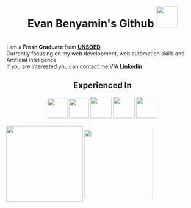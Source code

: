 <h1 align=center>Evan Benyamin's Github <img width = "55px" src = "https://github.com/user-attachments/assets/7fc8a7ed-e45a-4905-8397-b972f5334f87"/> </h1>
 <br>
I am a <b>Fresh Graduate</b> from <a href = "https://www.unsoed.ac.id"><b>UNSOED</b></a>.
<br>Currently focusing on my web development, web automation skills and Artificial Inteligence<br>
If you are interested you can contact me VIA <a href = "https://www.linkedin.com/in/evan-benyamin"><b>Linkedin</b></a>
</div>
<div id="experience" align = "center">
   <h2> Experienced In </h2> 
   <img width ="52px" src = "https://github.com/user-attachments/assets/b54e7f58-bc17-4ecc-aca0-790fc8c8280b"/> 
   <img width ="52px" src = "https://github.com/user-attachments/assets/864941d3-b8e8-4e0f-b649-3ad03fc50b9e"/>
   <img width ="56px" src = "https://github.com/user-attachments/assets/6e9b3d85-026b-442b-bd23-251ec65b092d"/>
   <img width ="56px" src = "https://github.com/user-attachments/assets/36123ba7-17c8-4506-b1bc-2c7e071bc5f7"/>
   <img width ="56px" src = "https://github.com/user-attachments/assets/efd86969-b30a-49dd-86af-c6c494656b19"/>
</div> 
<br>
<div id = "cards">
   <a href="https://github.com/EvanBenyamin"></a>
   <img height="200" align = "center" src="https://github-readme-stats.vercel.app/api/top-langs/?username=EvanBenyamin&layout=donut-vertical&theme=merko&custom_title=MyStatistics"/>
   <img height="180" align = "center" src="https://github-readme-stats-eight-theta.vercel.app/api?username=EvanBenyamin&show_icons=true&theme=onedark&include_all_commits=true&count_private=true"/>
</div>


